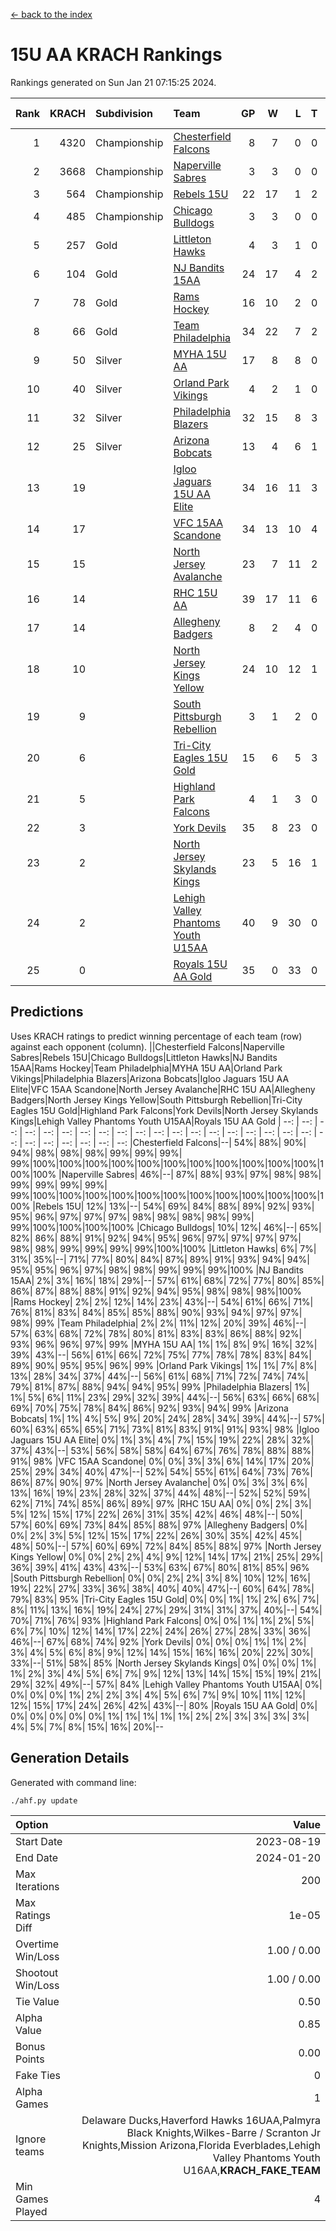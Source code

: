 [<- back to the index](readme.md)
# 15U AA KRACH Rankings
Rankings generated on Sun Jan 21 07:15:25 2024.

Rank|KRACH|Subdivision|Team|GP|W|L|T|OTW|OTL|SoS|Exp Wins|Win Diff
---:|---:|:---|:---|---:|---:|---:|---:|---:|---:|---:|---:|---:
1|4320|Championship|[Chesterfield Falcons](https://gamesheetstats.com/seasons/3659/teams/143334/schedule)|8|7|0|0|1|0|85|8.8|-0.0
2|3668|Championship|[Naperville Sabres](https://gamesheetstats.com/seasons/3659/teams/143335/schedule)|3|3|0|0|0|0|158|3.8|-0.0
3|564|Championship|[Rebels 15U](https://gamesheetstats.com/seasons/3659/teams/140654/schedule)|22|17|1|2|1|1|388|19.8|-0.0
4|485|Championship|[Chicago Bulldogs](https://gamesheetstats.com/seasons/3659/teams/198225/schedule)|3|3|0|0|0|0|20|3.9|0.0
5|257|Gold|[Littleton Hawks](https://gamesheetstats.com/seasons/3659/teams/177078/schedule)|4|3|1|0|0|0|141|3.8|-0.0
6|104|Gold|[NJ Bandits 15AA](https://gamesheetstats.com/seasons/3659/teams/140648/schedule)|24|17|4|2|0|1|89|18.9|0.0
7|78|Gold|[Rams Hockey](https://gamesheetstats.com/seasons/3659/teams/140653/schedule)|16|10|2|0|2|2|278|12.9|0.0
8|66|Gold|[Team Philadelphia](https://gamesheetstats.com/seasons/3659/teams/140657/schedule)|34|22|7|2|2|1|75|25.9|0.0
9|50|Silver|[MYHA 15U AA](https://gamesheetstats.com/seasons/3659/teams/140647/schedule)|17|8|8|0|1|0|534|9.9|0.0
10|40|Silver|[Orland Park Vikings](https://gamesheetstats.com/seasons/3659/teams/198224/schedule)|4|2|1|0|1|0|17|3.9|0.0
11|32|Silver|[Philadelphia Blazers](https://gamesheetstats.com/seasons/3659/teams/140652/schedule)|32|15|8|3|5|1|23|22.4|0.0
12|25|Silver|[Arizona Bobcats](https://gamesheetstats.com/seasons/3659/teams/143338/schedule)|13|4|6|1|0|2|427|5.4|0.0
13|19||[Igloo Jaguars 15U AA Elite](https://gamesheetstats.com/seasons/3659/teams/140645/schedule)|34|16|11|3|2|2|23|20.4|0.0
14|17||[VFC 15AA Scandone](https://gamesheetstats.com/seasons/3659/teams/140659/schedule)|34|13|10|4|3|4|163|18.9|0.0
15|15||[North Jersey Avalanche](https://gamesheetstats.com/seasons/3659/teams/140649/schedule)|23|7|11|2|2|1|208|10.9|0.0
16|14||[RHC 15U AA](https://gamesheetstats.com/seasons/3659/teams/140655/schedule)|39|17|11|6|0|5|54|20.9|0.0
17|14||[Allegheny Badgers](https://gamesheetstats.com/seasons/3659/teams/143336/schedule)|8|2|4|0|1|1|554|3.9|0.0
18|10||[North Jersey Kings Yellow](https://gamesheetstats.com/seasons/3659/teams/140650/schedule)|24|10|12|1|1|0|46|12.4|0.0
19|9||[South Pittsburgh Rebellion](https://gamesheetstats.com/seasons/3659/teams/144442/schedule)|3|1|2|0|0|0|150|1.9|0.0
20|6||[Tri-City Eagles 15U Gold](https://gamesheetstats.com/seasons/3659/teams/140658/schedule)|15|6|5|3|0|1|16|8.4|0.0
21|5||[Highland Park Falcons](https://gamesheetstats.com/seasons/3659/teams/198223/schedule)|4|1|3|0|0|0|24|1.9|0.0
22|3||[York Devils](https://gamesheetstats.com/seasons/3659/teams/140660/schedule)|35|8|23|0|2|2|36|10.9|0.0
23|2||[North Jersey Skylands Kings](https://gamesheetstats.com/seasons/3659/teams/140651/schedule)|23|5|16|1|0|1|89|6.4|0.0
24|2||[Lehigh Valley Phantoms Youth U15AA](https://gamesheetstats.com/seasons/3659/teams/140646/schedule)|40|9|30|0|0|1|135|9.9|0.0
25|0||[Royals 15U AA Gold](https://gamesheetstats.com/seasons/3659/teams/140656/schedule)|35|0|33|0|2|0|21|2.9|0.0

## Predictions
Uses KRACH ratings to predict winning percentage of each team (row) against each opponent (column).
||Chesterfield Falcons|Naperville Sabres|Rebels 15U|Chicago Bulldogs|Littleton Hawks|NJ Bandits 15AA|Rams Hockey|Team Philadelphia|MYHA 15U AA|Orland Park Vikings|Philadelphia Blazers|Arizona Bobcats|Igloo Jaguars 15U AA Elite|VFC 15AA Scandone|North Jersey Avalanche|RHC 15U AA|Allegheny Badgers|North Jersey Kings Yellow|South Pittsburgh Rebellion|Tri-City Eagles 15U Gold|Highland Park Falcons|York Devils|North Jersey Skylands Kings|Lehigh Valley Phantoms Youth U15AA|Royals 15U AA Gold
| --: | --: | --: | --: | --: | --: | --: | --: | --: | --: | --: | --: | --: | --: | --: | --: | --: | --: | --: | --: | --: | --: | --: | --: | --: | --: 
|Chesterfield Falcons|--| 54%| 88%| 90%| 94%| 98%| 98%| 98%| 99%| 99%| 99%| 99%|100%|100%|100%|100%|100%|100%|100%|100%|100%|100%|100%|100%|100%
|Naperville Sabres| 46%|--| 87%| 88%| 93%| 97%| 98%| 98%| 99%| 99%| 99%| 99%| 99%|100%|100%|100%|100%|100%|100%|100%|100%|100%|100%|100%|100%
|Rebels 15U| 12%| 13%|--| 54%| 69%| 84%| 88%| 89%| 92%| 93%| 95%| 96%| 97%| 97%| 97%| 98%| 98%| 98%| 98%| 99%| 99%|100%|100%|100%|100%
|Chicago Bulldogs| 10%| 12%| 46%|--| 65%| 82%| 86%| 88%| 91%| 92%| 94%| 95%| 96%| 97%| 97%| 97%| 97%| 98%| 98%| 99%| 99%| 99%| 99%|100%|100%
|Littleton Hawks|  6%|  7%| 31%| 35%|--| 71%| 77%| 80%| 84%| 87%| 89%| 91%| 93%| 94%| 94%| 95%| 95%| 96%| 97%| 98%| 98%| 99%| 99%| 99%|100%
|NJ Bandits 15AA|  2%|  3%| 16%| 18%| 29%|--| 57%| 61%| 68%| 72%| 77%| 80%| 85%| 86%| 87%| 88%| 88%| 91%| 92%| 94%| 95%| 98%| 98%| 98%|100%
|Rams Hockey|  2%|  2%| 12%| 14%| 23%| 43%|--| 54%| 61%| 66%| 71%| 76%| 81%| 83%| 84%| 85%| 85%| 88%| 90%| 93%| 94%| 97%| 97%| 98%| 99%
|Team Philadelphia|  2%|  2%| 11%| 12%| 20%| 39%| 46%|--| 57%| 63%| 68%| 72%| 78%| 80%| 81%| 83%| 83%| 86%| 88%| 92%| 93%| 96%| 96%| 97%| 99%
|MYHA 15U AA|  1%|  1%|  8%|  9%| 16%| 32%| 39%| 43%|--| 56%| 61%| 66%| 72%| 75%| 77%| 78%| 78%| 83%| 84%| 89%| 90%| 95%| 95%| 96%| 99%
|Orland Park Vikings|  1%|  1%|  7%|  8%| 13%| 28%| 34%| 37%| 44%|--| 56%| 61%| 68%| 71%| 72%| 74%| 74%| 79%| 81%| 87%| 88%| 94%| 94%| 95%| 99%
|Philadelphia Blazers|  1%|  1%|  5%|  6%| 11%| 23%| 29%| 32%| 39%| 44%|--| 56%| 63%| 66%| 68%| 69%| 70%| 75%| 78%| 84%| 86%| 92%| 93%| 94%| 99%
|Arizona Bobcats|  1%|  1%|  4%|  5%|  9%| 20%| 24%| 28%| 34%| 39%| 44%|--| 57%| 60%| 63%| 65%| 65%| 71%| 73%| 81%| 83%| 91%| 91%| 93%| 98%
|Igloo Jaguars 15U AA Elite|  0%|  1%|  3%|  4%|  7%| 15%| 19%| 22%| 28%| 32%| 37%| 43%|--| 53%| 56%| 58%| 58%| 64%| 67%| 76%| 78%| 88%| 88%| 91%| 98%
|VFC 15AA Scandone|  0%|  0%|  3%|  3%|  6%| 14%| 17%| 20%| 25%| 29%| 34%| 40%| 47%|--| 52%| 54%| 55%| 61%| 64%| 73%| 76%| 86%| 87%| 90%| 97%
|North Jersey Avalanche|  0%|  0%|  3%|  3%|  6%| 13%| 16%| 19%| 23%| 28%| 32%| 37%| 44%| 48%|--| 52%| 52%| 59%| 62%| 71%| 74%| 85%| 86%| 89%| 97%
|RHC 15U AA|  0%|  0%|  2%|  3%|  5%| 12%| 15%| 17%| 22%| 26%| 31%| 35%| 42%| 46%| 48%|--| 50%| 57%| 60%| 69%| 73%| 84%| 85%| 88%| 97%
|Allegheny Badgers|  0%|  0%|  2%|  3%|  5%| 12%| 15%| 17%| 22%| 26%| 30%| 35%| 42%| 45%| 48%| 50%|--| 57%| 60%| 69%| 72%| 84%| 85%| 88%| 97%
|North Jersey Kings Yellow|  0%|  0%|  2%|  2%|  4%|  9%| 12%| 14%| 17%| 21%| 25%| 29%| 36%| 39%| 41%| 43%| 43%|--| 53%| 63%| 67%| 80%| 81%| 85%| 96%
|South Pittsburgh Rebellion|  0%|  0%|  2%|  2%|  3%|  8%| 10%| 12%| 16%| 19%| 22%| 27%| 33%| 36%| 38%| 40%| 40%| 47%|--| 60%| 64%| 78%| 79%| 83%| 95%
|Tri-City Eagles 15U Gold|  0%|  0%|  1%|  1%|  2%|  6%|  7%|  8%| 11%| 13%| 16%| 19%| 24%| 27%| 29%| 31%| 31%| 37%| 40%|--| 54%| 70%| 71%| 76%| 93%
|Highland Park Falcons|  0%|  0%|  1%|  1%|  2%|  5%|  6%|  7%| 10%| 12%| 14%| 17%| 22%| 24%| 26%| 27%| 28%| 33%| 36%| 46%|--| 67%| 68%| 74%| 92%
|York Devils|  0%|  0%|  0%|  1%|  1%|  2%|  3%|  4%|  5%|  6%|  8%|  9%| 12%| 14%| 15%| 16%| 16%| 20%| 22%| 30%| 33%|--| 51%| 58%| 85%
|North Jersey Skylands Kings|  0%|  0%|  0%|  1%|  1%|  2%|  3%|  4%|  5%|  6%|  7%|  9%| 12%| 13%| 14%| 15%| 15%| 19%| 21%| 29%| 32%| 49%|--| 57%| 84%
|Lehigh Valley Phantoms Youth U15AA|  0%|  0%|  0%|  0%|  1%|  2%|  2%|  3%|  4%|  5%|  6%|  7%|  9%| 10%| 11%| 12%| 12%| 15%| 17%| 24%| 26%| 42%| 43%|--| 80%
|Royals 15U AA Gold|  0%|  0%|  0%|  0%|  0%|  0%|  1%|  1%|  1%|  1%|  1%|  2%|  2%|  3%|  3%|  3%|  3%|  4%|  5%|  7%|  8%| 15%| 16%| 20%|--

## Generation Details

Generated with command line:
```
./ahf.py update
```

| Option | Value |
| :----- | ----: |
| Start Date | 2023-08-19 |
| End Date | 2024-01-20 |
| Max Iterations | 200 |
| Max Ratings Diff | 1e-05 |
| Overtime Win/Loss | 1.00 / 0.00 |
| Shootout Win/Loss | 1.00 / 0.00 |
| Tie Value | 0.50 |
| Alpha Value | 0.85 |
| Bonus Points | 0.00 |
| Fake Ties | 0 |
| Alpha Games | 1 |
| Ignore teams | Delaware Ducks,Haverford Hawks 16UAA,Palmyra Black Knights,Wilkes-Barre / Scranton Jr Knights,Mission Arizona,Florida Everblades,Lehigh Valley Phantoms Youth U16AA,__KRACH_FAKE_TEAM__ |
| Min Games Played | 4 |

